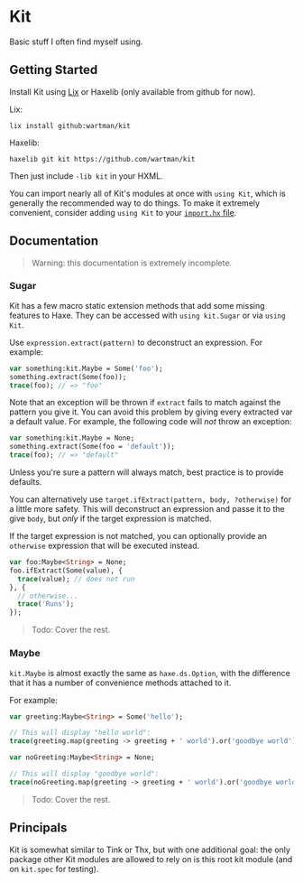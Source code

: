 Kit
===

Basic stuff I often find myself using.

Getting Started
---------------

Install Kit using [Lix](https://github.com/lix-pm/lix.client) or Haxelib (only available from github for now).

Lix:
```
lix install github:wartman/kit
```

Haxelib:
```
haxelib git kit https://github.com/wartman/kit
```

Then just include `-lib kit` in your HXML.

You can import nearly all of Kit's modules at once with `using Kit`, which is generally the recommended way to do things. To make it extremely convenient, consider adding `using Kit` to your [`import.hx` file](https://haxe.org/manual/type-system-import-defaults.html).

Documentation
-------------

> Warning: this documentation is extremely incomplete.

### Sugar

Kit has a few macro static extension methods that add some missing features to Haxe. They can be accessed with `using kit.Sugar` or via `using Kit`.

Use `expression.extract(pattern)` to deconstruct an expression. For example:

```haxe
var something:kit.Maybe = Some('foo');
something.extract(Some(foo));
trace(foo); // => "foo"
```

Note that an exception will be thrown if `extract` fails to match against the pattern you give it. You can avoid this problem by giving every extracted var a default value. For example, the following code will *not* throw an exception:

```haxe
var something:kit.Maybe = None;
something.extract(Some(foo = 'default'));
trace(foo); // => "default"
```

Unless you're sure a pattern will always match, best practice is to provide defaults.

You can alternatively use `target.ifExtract(pattern, body, ?otherwise)` for a little more safety. This will deconstruct an expression and passe it to the give `body`, but *only* if the target expression is matched.

If the target expression is not matched, you can optionally provide an `otherwise` expression that will be executed instead.

```haxe
var foo:Maybe<String> = None;
foo.ifExtract(Some(value), {
  trace(value); // does not run
}, {
  // otherwise...
  trace('Runs');
});
```

> Todo: Cover the rest.

### Maybe

`kit.Maybe` is almost exactly the same as `haxe.ds.Option`, with the difference that it has a number of convenience methods attached to it.

For example:

```haxe
var greeting:Maybe<String> = Some('hello');

// This will display "hello world":
trace(greeting.map(greeting -> greeting + ' world').or('goodbye world'));

var noGreeting:Maybe<String> = None;

// This will display "goodbye world":
trace(noGreeting.map(greeting -> greeting + ' world').or('goodbye world'));
```

> Todo: Cover the rest.

Principals
----------

Kit is somewhat similar to Tink or Thx, but with one additional goal: the only package other Kit modules are allowed to rely on is this root kit module (and on `kit.spec` for testing).

